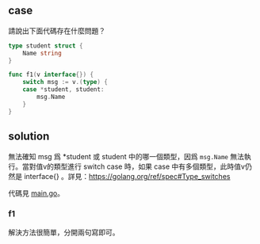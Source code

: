 ## case

請說出下面代碼存在什麼問題？

```go
type student struct {
	Name string
}

func f1(v interface{}) {
	switch msg := v.(type) {
	case *student, student:
		msg.Name
	}
}
```

## solution

無法確知 msg 爲 *student 或 student 中的哪一個類型，因爲 `msg.Name` 無法執行。當對值v的類型進行 switch case 時，如果 case 中有多個類型，此時值v仍然是 interface{} 。詳見：https://golang.org/ref/spec#Type_switches

代碼見 [main.go](main.go)。

### f1

解決方法很簡單，分開兩句寫即可。
